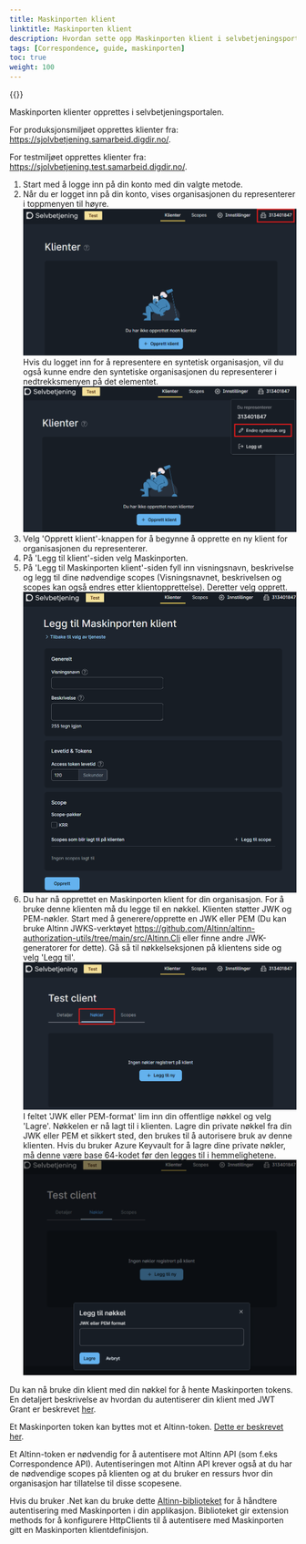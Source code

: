 ```yaml
---
title: Maskinporten klient
linktitle: Maskinporten klient
description: Hvordan sette opp Maskinporten klient i selvbetjeningsportalen
tags: [Correspondence, guide, maskinporten]
toc: true
weight: 100
---
```


{{<children />}}

Maskinporten klienter opprettes i selvbetjeningsportalen.

For produksjonsmiljøet opprettes klienter fra: https://sjolvbetjening.samarbeid.digdir.no/.

For testmiljøet opprettes klienter fra: https://sjolvbetjening.test.samarbeid.digdir.no/.

1. Start med å logge inn på din konto med din valgte metode.
2. Når du er logget inn på din konto, vises organisasjonen du representerer i toppmenyen til høyre.
![Organisasjonen du representerer vises i toppmenyen](you_represent.nb.png "Organisasjonen du representerer vises i toppmenyen")
Hvis du logget inn for å representere en syntetisk organisasjon, vil du også kunne endre den syntetiske organisasjonen du representerer i nedtrekksmenyen på det elementet.
![Du kan endre syntetisk organisasjon i nedtrekksmenyen](change_synthetic_org.nb.png "Du kan endre den syntetiske organisasjonen du representerer i nedtrekksmenyen")
3. Velg 'Opprett klient'-knappen for å begynne å opprette en ny klient for organisasjonen du representerer.
4. På 'Legg til klient'-siden velg Maskinporten.
5. På 'Legg til Maskinporten klient'-siden fyll inn visningsnavn, beskrivelse og legg til dine nødvendige scopes (Visningsnavnet, beskrivelsen og scopes kan også endres etter klientopprettelse).
Deretter velg opprett.
![Siden for å legge til Maskinporten klient](add_maskinporten_client_page.nb.png "Siden for å legge til Maskinporten klient")
6. Du har nå opprettet en Maskinporten klient for din organisasjon.
For å bruke denne klienten må du legge til en nøkkel. Klienten støtter JWK og PEM-nøkler.
Start med å generere/opprette en JWK eller PEM (Du kan bruke Altinn JWKS-verktøyet https://github.com/Altinn/altinn-authorization-utils/tree/main/src/Altinn.Cli eller finne andre JWK-generatorer for dette).
Gå så til nøkkelseksjonen på klientens side og velg 'Legg til'.
![Velg nøkkelseksjonen på klientens side](key_section.nb.png "Nøkler kan legges til i nøkkelseksjonen")
I feltet 'JWK eller PEM-format' lim inn din offentlige nøkkel og velg 'Lagre'. Nøkkelen er nå lagt til i klienten.
Lagre din private nøkkel fra din JWK eller PEM et sikkert sted, den brukes til å autorisere bruk av denne klienten.
Hvis du bruker Azure Keyvault for å lagre dine private nøkler, må denne være base 64-kodet før den legges til i hemmelighetene.
![Lim inn din offentlige nøkkel her](paste_public_key.nb.png "Den offentlige JWK- eller PEM-nøkkelen limes inn i dette feltet")

Du kan nå bruke din klient med din nøkkel for å hente Maskinporten tokens.
En detaljert beskrivelse av hvordan du autentiserer din klient med JWT Grant er beskrevet [her](https://docs.digdir.no/docs/Maskinporten/maskinporten_guide_apikonsument).

Et Maskinporten token kan byttes mot et Altinn-token. [Dette er beskrevet her](https://docs.altinn.studio//authentication/what-do-you-get/).

Et Altinn-token er nødvendig for å autentisere mot Altinn API (som f.eks Correspondence API). Autentiseringen mot Altinn API krever også at du har de nødvendige scopes på klienten og at du bruker en ressurs hvor din organisasjon har tillatelse til disse scopesene.

Hvis du bruker .Net kan du bruke dette [Altinn-biblioteket](https://github.com/Altinn/altinn-apiclient-maskinporten) for å håndtere autentisering med Maskinporten i din applikasjon. Biblioteket gir extension methods for å konfigurere HttpClients til å autentisere med Maskinporten gitt en Maskinporten klientdefinisjon.

